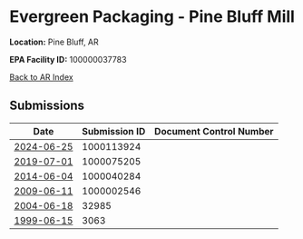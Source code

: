 # Evergreen Packaging  - Pine Bluff Mill

**Location:** Pine Bluff, AR

**EPA Facility ID:** 100000037783

[Back to AR Index](../../index.md)

## Submissions

| Date | Submission ID | Document Control Number |
|------|--------------|-------------------------|
| [2024-06-25](submissions/1000113924.md) | 1000113924 |  |
| [2019-07-01](submissions/1000075205.md) | 1000075205 |  |
| [2014-06-04](submissions/1000040284.md) | 1000040284 |  |
| [2009-06-11](submissions/1000002546.md) | 1000002546 |  |
| [2004-06-18](submissions/32985.md) | 32985 |  |
| [1999-06-15](submissions/3063.md) | 3063 |  |
